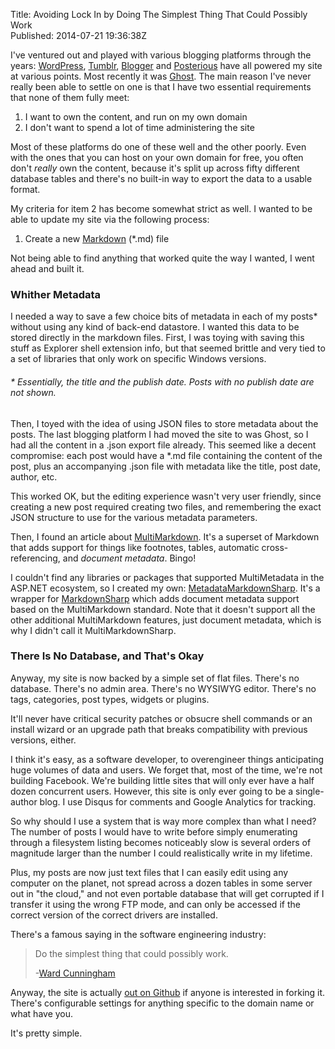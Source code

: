 ﻿Title: Avoiding Lock In by Doing The Simplest Thing That Could Possibly Work  
Published: 2014-07-21 19:36:38Z

I've ventured out and played with various blogging platforms through the
years: [WordPress](http://wordpress.org/), [Tumblr](https://www.tumblr.com/), 
[Blogger](https://www.blogger.com/home) and [Posterious](http://www.posterous.com/) have all powered
my site at various points. Most recently it was [Ghost](https://ghost.org/). The main reason
I've never really been able to settle on one is that I have two essential
requirements that none of them fully meet:

1. I want to own the content, and run on my own domain
2. I don't want to spend a lot of time administering the site

Most of these platforms do one of these well and the other poorly.
Even with the ones that you can host on your own domain for free,
you often don't *really* own the content, because it's split up
across fifty different database tables and there's no built-in
way to export the data to a usable format.

My criteria for item 2 has become somewhat strict as well. I wanted 
to be able to update my site via the following process:

1. Create a new [Markdown](http://daringfireball.net/projects/markdown/) (*.md) file

Not being able to find anything that worked quite the way I wanted, I went ahead and built it.

### Whither Metadata

I needed a way to save a few choice bits of metadata in each of my posts*
without using any kind of back-end datastore. I wanted this data to be 
stored directly in the markdown files. First, I was toying with saving 
this stuff as Explorer shell extension info, but that seemed brittle 
and very tied to a set of libraries that only work on specific Windows 
versions.

###### * Essentially, the title and the publish date. Posts with no publish date are not shown.

Then, I toyed with the idea of using JSON files to store metadata about
the posts. The last blogging platform I had moved the site to was Ghost,
so I had all the content in a .json export file already. This seemed like
a decent compromise: each post would have a *.md file containing the content
of the post, plus an accompanying .json file with metadata like the title,
post date, author, etc.

This worked OK, but the editing experience wasn't very user friendly, since
creating a new post required creating two files, and remembering the exact
JSON structure to use for the various metadata parameters.

Then, I found an article about [MultiMarkdown](http://fletcherpenney.net/multimarkdown/). It's a superset of Markdown
that adds support for things like footnotes, tables, automatic cross-referencing,
and *document metadata*. Bingo!

I couldn't find any libraries or packages that supported MultiMetadata in the
ASP.NET ecosystem, so I created my own: [MetadataMarkdownSharp](http://www.nuget.org/packages/MetadataMarkdownSharp/). It's a wrapper
for [MarkdownSharp](https://code.google.com/p/markdownsharp/) which adds document metadata support based on the MultiMarkdown
standard. Note that it doesn't support all the other additional MultiMarkdown
features, just document metadata, which is why I didn't call it MultiMarkdownSharp.

### There Is No Database, and That's Okay

Anyway, my site is now backed by a simple set of flat files. There's no database.
There's no admin area. There's no WYSIWYG editor. There's no tags, categories, 
post types, widgets or plugins.

It'll never have critical security patches or obsucre shell commands or an install wizard
or an upgrade path that breaks compatibility with previous versions, either.

I think it's easy, as a software developer, to overengineer things anticipating
huge volumes of data and users. We forget that, most of the time, we're not building
Facebook. We're building little sites that will only ever have a half dozen concurrent users.
However, this site is only ever going to be a 
single-author blog. I use Disqus for comments and Google Analytics for tracking.

So why should I use a system that is way more complex than what I need? The number of
posts I would have to write before simply enumerating through a filesystem listing
becomes noticeably slow is several orders of magnitude larger
than the number I could realistically write in my lifetime.

Plus, my posts are now just text files that I can easily edit using any computer on
the planet, not spread across a dozen tables in some server out in "the cloud," and not even
portable database that will get corrupted if I transfer it using the wrong FTP mode, and
can only be accessed if the correct version of the correct drivers are installed.

There's a famous saying in the software engineering industry:

> Do the simplest thing that could possibly work.
> 
> -[Ward Cunningham](http://www.artima.com/intv/simplest.html)

Anyway, the site is actually [out on Github](https://github.com/bradwestness/bradwestness.com) if anyone is interested in forking it.
There's configurable settings for anything specific to the domain name or what have you.

It's pretty simple.